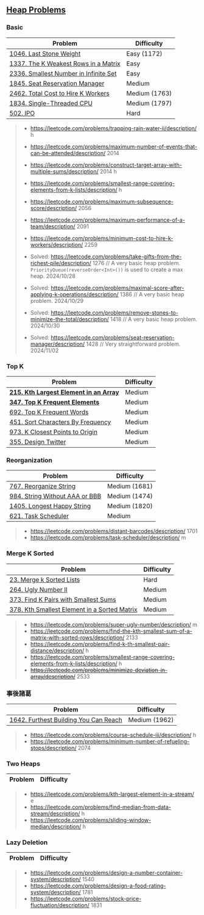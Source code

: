 ## [Heap Problems](../topics/heap.md)

### Basic
| Problem          | Difficulty |
|------------------|------------|
|[1046. Last Stone Weight](../leetcode/1046.last-stone-weight.md)|Easy (1172)|
|[1337. The K Weakest Rows in a Matrix](../leetcode/1337.the-k-weakest-rows-in-a-matrix.md)|Easy|
|[2336. Smallest Number in Infinite Set](../leetcode/2336.smallest-number-in-infinite-set.md)|Easy|
|[1845. Seat Reservation Manager](../leetcode/1845.seat-reservation-manager.md)|Medium|
|[2462. Total Cost to Hire K Workers](../leetcode/2462.total-cost-to-hire-k-workers.md)|Medium (1763)|
|[1834. Single-Threaded CPU](../leetcode/1834.single-threaded-cpu.md)|Medium (1797)|
|[502. IPO](../leetcode/502.ipo.md)|Hard|

> * https://leetcode.com/problems/trapping-rain-water-ii/description/ h
> * https://leetcode.com/problems/maximum-number-of-events-that-can-be-attended/description/ 2014
> * https://leetcode.com/problems/construct-target-array-with-multiple-sums/description/ 2014 h
> * https://leetcode.com/problems/smallest-range-covering-elements-from-k-lists/description/ h
> * https://leetcode.com/problems/maximum-subsequence-score/description/ 2056
> * https://leetcode.com/problems/maximum-performance-of-a-team/description/ 2091
> * https://leetcode.com/problems/minimum-cost-to-hire-k-workers/description/ 2259
>
> * Solved: https://leetcode.com/problems/take-gifts-from-the-richest-pile/description/ 1276 // A very basic heap problem. `PriorityQueue(reverseOrder<Int>())` is used to create a max heap. 2024/10/28
> * Solved: https://leetcode.com/problems/maximal-score-after-applying-k-operations/description/ 1386 // A very basic heap problem. 2024/10/29
> * Solved: https://leetcode.com/problems/remove-stones-to-minimize-the-total/description/ 1418 // A very basic heap problem. 2024/10/30
> * Solved: https://leetcode.com/problems/seat-reservation-manager/description/ 1428 // Very straightforward problem. 2024/11/02

### Top K
| Problem          | Difficulty |
|------------------|------------|
|**[215. Kth Largest Element in an Array](../leetcode/215.kth-largest-element-in-an-array.md)**|Medium|
|**[347. Top K Frequent Elements](../leetcode/347.top-k-frequent-elements.md)**|Medium|
|[692. Top K Frequent Words](../leetcode/692.top-k-frequent-words.md)|Medium|
|[451. Sort Characters By Frequency](../leetcode/451.sort-charaters-by-frequency.md)|Medium|
|[973. K Closest Points to Origin](../leetcode/973.k-closest-points-to-origin.md)|Medium|
|[355. Design Twitter](../leetcode/355.design-twitter.md)|Medium|

### Reorganization
| Problem          | Difficulty |
|------------------|------------|
|[767. Reorganize String](../leetcode/767.reorganize-string.md)|Medium (1681)|
|[984. String Without AAA or BBB](../leetcode/984.string-without-aaa-or-bbb.md)|Medium (1474)|
|[1405. Longest Happy String](../leetcode/1405.longest-happy-string.md)|Medium (1820)|
|[621. Task Scheduler](../leetcode/621.task-scheduler.md)|Medium|

> * https://leetcode.com/problems/distant-barcodes/description/ 1701
> * https://leetcode.com/problems/task-scheduler/description/ m

### Merge K Sorted
| Problem          | Difficulty |
|------------------|------------|
|[23. Merge k Sorted Lists](../leetcode/23.merge-k-sorted-lists.md)|Hard|
|[264. Ugly Number II](../leetcode/264.ugly-number-ii.md)|Medium|
|[373. Find K Pairs with Smallest Sums](../leetcode/373.find-k-pairs-with-smallest-sums.md)|Medium|
|[378. Kth Smallest Element in a Sorted Matrix](../leetcode/378.kth-smallest-element-in-a-sorted-matrix.md)|Medium|

> * https://leetcode.com/problems/super-ugly-number/description/ m
> * https://leetcode.com/problems/find-the-kth-smallest-sum-of-a-matrix-with-sorted-rows/description/ 2133
> * https://leetcode.com/problems/find-k-th-smallest-pair-distance/description/ h
> * https://leetcode.com/problems/smallest-range-covering-elements-from-k-lists/description/ h
> * ~~https://leetcode.com/problems/minimize-deviation-in-array/description/~~ 2533

### 事後諸葛
| Problem          | Difficulty |
|------------------|------------|
|[1642. Furthest Building You Can Reach](../leetcode/1642.furthest-building-you-can-reach.md)|Medium (1962)|

> * https://leetcode.com/problems/course-schedule-iii/description/ h
> * https://leetcode.com/problems/minimum-number-of-refueling-stops/description/ 2074

### Two Heaps
| Problem          | Difficulty |
|------------------|------------|
> * https://leetcode.com/problems/kth-largest-element-in-a-stream/ e
> * https://leetcode.com/problems/find-median-from-data-stream/description/ h
> * https://leetcode.com/problems/sliding-window-median/description/ h

### Lazy Deletion
| Problem          | Difficulty |
|------------------|------------|
> * https://leetcode.com/problems/design-a-number-container-system/description/ 1540
> * https://leetcode.com/problems/design-a-food-rating-system/description/ 1781
> * https://leetcode.com/problems/stock-price-fluctuation/description/ 1831